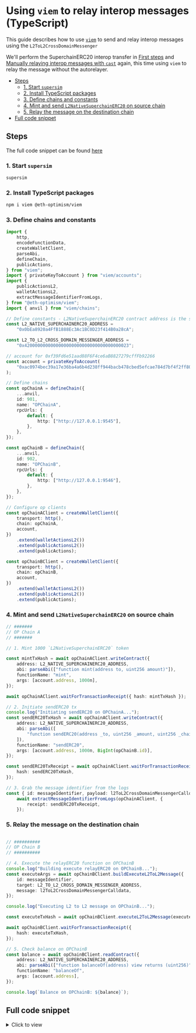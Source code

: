 <!-- omit in toc -->
# Using `viem` to relay interop messages (TypeScript)

This guide describes how to use [`viem`](https://viem.sh/) to send and relay interop messages using the `L2ToL2CrossDomainMessenger`

We'll perform the SuperchainERC20 interop transfer in [First steps](../../getting-started/first-steps.md#send-an-interoperable-superchainerc20-token-from-chain-901-to-902-l2-to-l2-message-passing) and [Manually relaying interop messages with `cast`](./manually-relaying-interop-messages-cast.md) again, this time using `viem` to relay the message without the autorelayer.

- [Steps](#steps)
  - [1. Start `supersim`](#1-start-supersim)
  - [2. Install TypeScript packages](#2-install-typescript-packages)
  - [3. Define chains and constants](#3-define-chains-and-constants)
  - [4. Mint and send `L2NativeSuperchainERC20` on source chain](#4-mint-and-send-l2nativesuperchainerc20-on-source-chain)
  - [5. Relay the message on the destination chain](#5-relay-the-message-on-the-destination-chain)
- [Full code snippet](#full-code-snippet)


## Steps

The full code snippet can be found [here](#full-code-snippet)

### 1. Start `supersim`

```sh
supersim
```

### 2. Install TypeScript packages
```sh
npm i viem @eth-optimism/viem
```

### 3. Define chains and constants

```ts
import {
	http,
	encodeFunctionData,
	createWalletClient,
	parseAbi,
	defineChain,
	publicActions,
} from "viem";
import { privateKeyToAccount } from "viem/accounts";
import {
	publicActionsL2,
	walletActionsL2,
	extractMessageIdentifierFromLogs,
} from "@eth-optimism/viem";
import { anvil } from "viem/chains";

// Define constants - L2NativeSuperchainERC20 contract address is the same on every chain
const L2_NATIVE_SUPERCHAINERC20_ADDRESS =
	"0x0bEa8920a4FfB1888Ec3Ac1BC0D23f414B0a28cA";

const L2_TO_L2_CROSS_DOMAIN_MESSENGER_ADDRESS =
	"0x4200000000000000000000000000000000000023";

// account for 0xf39Fd6e51aad88F6F4ce6aB8827279cffFb92266
const account = privateKeyToAccount(
	"0xac0974bec39a17e36ba4a6b4d238ff944bacb478cbed5efcae784d7bf4f2ff80",
);

// Define chains
const opChainA = defineChain({
	...anvil,
	id: 901,
	name: "OPChainA",
	rpcUrls: {
		default: {
			http: ["http://127.0.0.1:9545"],
		},
	},
});

const opChainB = defineChain({
	...anvil,
	id: 902,
	name: "OPChainB",
	rpcUrls: {
		default: {
			http: ["http://127.0.0.1:9546"],
		},
	},
});

// Configure op clients
const opChainAClient = createWalletClient({
	transport: http(),
	chain: opChainA,
	account,
})
	.extend(walletActionsL2())
	.extend(publicActionsL2())
	.extend(publicActions);

const opChainBClient = createWalletClient({
	transport: http(),
	chain: opChainB,
	account,
})
	.extend(walletActionsL2())
	.extend(publicActionsL2())
	.extend(publicActions);
```

### 4. Mint and send `L2NativeSuperchainERC20` on source chain

```ts
// #######
// OP Chain A
// #######

// 1. Mint 1000 `L2NativeSuperchainERC20` token

const mintTxHash = await opChainAClient.writeContract({
	address: L2_NATIVE_SUPERCHAINERC20_ADDRESS,
	abi: parseAbi(["function mint(address to, uint256 amount)"]),
	functionName: "mint",
	args: [account.address, 1000n],
});

await opChainAClient.waitForTransactionReceipt({ hash: mintTxHash });

// 2. Initiate sendERC20 tx
console.log("Initiating sendERC20 on OPChainA...");
const sendERC20TxHash = await opChainAClient.writeContract({
	address: L2_NATIVE_SUPERCHAINERC20_ADDRESS,
	abi: parseAbi([
		"function sendERC20(address _to, uint256 _amount, uint256 _chainId)",
	]),
	functionName: "sendERC20",
	args: [account.address, 1000n, BigInt(opChainB.id)],
});

const sendERC20TxReceipt = await opChainAClient.waitForTransactionReceipt({
	hash: sendERC20TxHash,
});

// 3. Grab the message identifier from the logs
const { id: messageIdentifier, payload: l2ToL2CrossDomainMessengerCalldata } =
	await extractMessageIdentifierFromLogs(opChainAClient, {
		receipt: sendERC20TxReceipt,
	});

```

### 5. Relay the message on the destination chain

```ts

// ##########
// OP Chain B
// ##########

// 4. Execute the relayERC20 function on OPChainB
console.log("Building execute relayERC20 on OPChainB...");
const executeArgs = await opChainBClient.buildExecuteL2ToL2Message({
	id: messageIdentifier,
	target: L2_TO_L2_CROSS_DOMAIN_MESSENGER_ADDRESS,
	message: l2ToL2CrossDomainMessengerCalldata,
});

console.log("Executing L2 to L2 message on OPChainB...");

const executeTxHash = await opChainBClient.executeL2ToL2Message(executeArgs);

await opChainBClient.waitForTransactionReceipt({
	hash: executeTxHash,
});

// 5. Check balance on OPChainB
const balance = await opChainBClient.readContract({
	address: L2_NATIVE_SUPERCHAINERC20_ADDRESS,
	abi: parseAbi(["function balanceOf(address) view returns (uint256)"]),
	functionName: "balanceOf",
	args: [account.address],
});

console.log(`Balance on OPChainB: ${balance}`);
```


## Full code snippet

<details>
  <summary>Click to view</summary>

```ts
// Using viem to transfer L2NativeSuperchainERC20

import {
	http,
	encodeFunctionData,
	createWalletClient,
	parseAbi,
	defineChain,
	publicActions,
} from "viem";
import { privateKeyToAccount } from "viem/accounts";
import {
	publicActionsL2,
	walletActionsL2,
	extractMessageIdentifierFromLogs,
} from "@eth-optimism/viem";
import { anvil } from "viem/chains";

// Define constants - L2NativeSuperchainERC20 contract address is the same on every chain
const L2_NATIVE_SUPERCHAINERC20_ADDRESS =
	"0x0bEa8920a4FfB1888Ec3Ac1BC0D23f414B0a28cA";

const L2_TO_L2_CROSS_DOMAIN_MESSENGER_ADDRESS =
	"0x4200000000000000000000000000000000000023";

// account for 0xf39Fd6e51aad88F6F4ce6aB8827279cffFb92266
const account = privateKeyToAccount(
	"0xac0974bec39a17e36ba4a6b4d238ff944bacb478cbed5efcae784d7bf4f2ff80",
);

// Define chains
const opChainA = defineChain({
	...anvil,
	id: 901,
	name: "OPChainA",
	rpcUrls: {
		default: {
			http: ["http://127.0.0.1:9545"],
		},
	},
});

const opChainB = defineChain({
	...anvil,
	id: 902,
	name: "OPChainB",
	rpcUrls: {
		default: {
			http: ["http://127.0.0.1:9546"],
		},
	},
});

// Configure op clients
const opChainAClient = createWalletClient({
	transport: http(),
	chain: opChainA,
	account,
})
	.extend(walletActionsL2())
	.extend(publicActionsL2())
	.extend(publicActions);

const opChainBClient = createWalletClient({
	transport: http(),
	chain: opChainB,
	account,
})
	.extend(walletActionsL2())
	.extend(publicActionsL2())
	.extend(publicActions);

// #######
// OP Chain A
// #######
// 1. Mint 1000 `L2NativeSuperchainERC20` token

const mintTxHash = await opChainAClient.writeContract({
	address: L2_NATIVE_SUPERCHAINERC20_ADDRESS,
	abi: parseAbi(["function mint(address to, uint256 amount)"]),
	functionName: "mint",
	args: [account.address, 1000n],
});

await opChainAClient.waitForTransactionReceipt({ hash: mintTxHash });

// 2. Initiate sendERC20 tx
console.log("Initiating sendERC20 on OPChainA...");
const sendERC20TxHash = await opChainAClient.writeContract({
	address: L2_NATIVE_SUPERCHAINERC20_ADDRESS,
	abi: parseAbi([
		"function sendERC20(address _to, uint256 _amount, uint256 _chainId)",
	]),
	functionName: "sendERC20",
	args: [account.address, 1000n, BigInt(opChainB.id)],
});

const sendERC20TxReceipt = await opChainAClient.waitForTransactionReceipt({
	hash: sendERC20TxHash,
});

// 3. Grab the message identifier from the logs
const { id: messageIdentifier, payload: l2ToL2CrossDomainMessengerCalldata } =
	await extractMessageIdentifierFromLogs(opChainAClient, {
		receipt: sendERC20TxReceipt,
	});

// ##########
// OP Chain B
// ##########
// 4. Execute the relayERC20 function on OPChainB
console.log("Building execute relayERC20 on OPChainB...");
const executeArgs = await opChainBClient.buildExecuteL2ToL2Message({
	id: messageIdentifier,
	target: L2_TO_L2_CROSS_DOMAIN_MESSENGER_ADDRESS,
	message: l2ToL2CrossDomainMessengerCalldata,
});

console.log("Executing L2 to L2 message on OPChainB...");

const executeTxHash = await opChainBClient.executeL2ToL2Message(executeArgs);

await opChainBClient.waitForTransactionReceipt({
	hash: executeTxHash,
});

// 5. Check balance on OPChainB
const balance = await opChainBClient.readContract({
	address: L2_NATIVE_SUPERCHAINERC20_ADDRESS,
	abi: parseAbi(["function balanceOf(address) view returns (uint256)"]),
	functionName: "balanceOf",
	args: [account.address],
});

console.log(`Balance on OPChainB: ${balance}`);

```